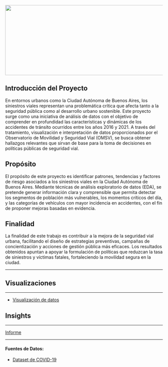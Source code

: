 <p align="center">
<img src="Informe/Imagenes/Banner_Proyecto.jpg" width="706" height="224""    >
</p>

##  Introducción del Proyecto
En entornos urbanos como la Ciudad Autónoma de Buenos Aires, los siniestros viales representan una problemática crítica que afecta tanto a la seguridad pública como al desarrollo urbano sostenible. Este proyecto surge como una iniciativa de análisis de datos con el objetivo de comprender en profundidad las características y dinámicas de los accidentes de tránsito ocurridos entre los años 2016 y 2021. A través del tratamiento, visualización e interpretación de datos proporcionados por el Observatorio de Movilidad y Seguridad Vial (OMSV), se busca obtener hallazgos relevantes que sirvan de base para la toma de decisiones en políticas públicas de seguridad vial.

## Propósito
El propósito de este proyecto es identificar patrones, tendencias y factores de riesgo asociados a los siniestros viales en la Ciudad Autónoma de Buenos Aires. Mediante técnicas de análisis exploratorio de datos (EDA), se pretende generar información clara y comprensible que permita detectar los segmentos de población más vulnerables, los momentos críticos del día, y las categorías de vehículos con mayor incidencia en accidentes, con el fin de proponer mejoras basadas en evidencia.

## Finalidad
La finalidad de este trabajo es contribuir a la mejora de la seguridad vial urbana, facilitando el diseño de estrategias preventivas, campañas de concientización y acciones de gestión pública más eficaces. Los resultados obtenidos apuntan a apoyar la formulación de políticas que reduzcan la tasa de siniestros y víctimas fatales, fortaleciendo la movilidad segura en la ciudad.

---

## Visualizaciones
---


- [Visualización de datos]()


## Insights
---
[Informe](https://github.com/eremohn/LATAM_COVID-19/blob/main/Informe/informe.md) 



---
#### Fuentes de Datos:
- [Dataset de COVID-19](https://drive.google.com/file/d/1asTXNEx_IGFDheRIDqPteII12Iz7Ghj2/view?usp=drive_link)
